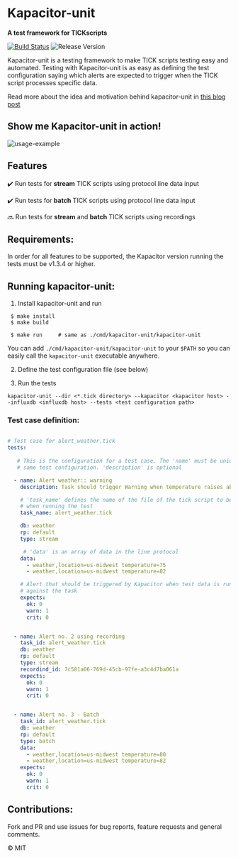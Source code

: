# Kapacitor-unit

**A test framework for TICKscripts**

[![Build Status](https://travis-ci.org/DreadPirateShawn/kapacitor-unit.svg?branch=master)](https://travis-ci.org/DreadPirateShawn/kapacitor-unit) ![Release Version](https://img.shields.io/badge/release-0.8-blue.svg)


Kapacitor-unit is a testing framework to make TICK scripts testing easy and
automated. Testing with Kapacitor-unit is as easy as defining the test configuration saying which alerts are expected to trigger when the TICK script processes specific data. 


Read more about the idea and motivation behind kapacitor-unit in 
[this blog post](http://www.gpestana.com/blog/kapacitor-unit/)


## Show me Kapacitor-unit in action!
![usage-example](https://media.giphy.com/media/xT0xetJEkloDtbVHSU/giphy.gif)


## Features

:heavy_check_mark: Run tests for **stream** TICK scripts using protocol line data input 

:heavy_check_mark: Run tests for **batch** TICK scripts using protocol line data input 

:soon: Run tests for **stream** and **batch** TICK scripts using recordings 


## Requirements:

In order for all features to be supported, the Kapacitor version running the tests must be v1.3.4 or higher.

## Running kapacitor-unit:


1) Install kapacitor-unit and run

```
 $ make install
 $ make build

 $ make run  	# same as ./cmd/kapacitor-unit/kapacitor-unit
```

You can add `./cmd/kapacitor-unit/kapacitor-unit` to your `$PATH` so you can
easily call the `kapacitor-unit` executable  anywhere.

2) Define the test configuration file (see below) 

3) Run the tests

```
kapacitor-unit --dir <*.tick directory> --kapacitor <kapacitor host> --influxdb <influxdb host> --tests <test configuration path>
```

### Test case definition:

```yaml

# Test case for alert_weather.tick
tests:
  
   # This is the configuration for a test case. The 'name' must be unique in the
   # same test configuration. 'description' is optional

  - name: Alert weather:: warning
    description: Task should trigger Warning when temperature raises about 80 

    # 'task_name' defines the name of the file of the tick script to be loaded
    # when running the test
    task_name: alert_weather.tick

    db: weather
    rp: default 
    type: stream

     # 'data' is an array of data in the line protocol
    data:
      - weather,location=us-midwest temperature=75
      - weather,location=us-midwest temperature=82

    # Alert that should be triggered by Kapacitor when test data is running 
    # against the task
    expects:
      ok: 0
      warn: 1
      crit: 0


  - name: Alert no. 2 using recording
    task_id: alert_weather.tick
    db: weather
    rp: default 
    type: stream
    recordind_id: 7c581a06-769d-45cb-97fe-a3c4d7ba061a
    expects:
      ok: 0
      warn: 1
      crit: 0


  - name: Alert no. 3 - Batch
    task_id: alert_weather.tick
    db: weather
    rp: default 
    type: batch
    data:
      - weather,location=us-midwest temperature=80
      - weather,location=us-midwest temperature=82
    expects:
      ok: 0
      warn: 1
      crit: 0

```  

## Contributions:

Fork and PR and use issues for bug reports, feature requests and general comments.

:copyright: MIT
